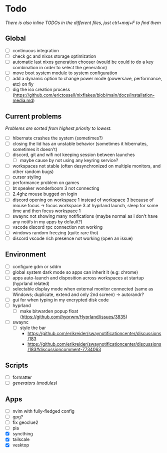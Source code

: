 # Todo

*There is also inline TODOs in the different files, just ctrl+maj+F to find them*

## Global

- [ ] continuous integration
- [ ] check gc and nixos storage optimization
- [ ] automatic last nixos generation chooser (would be could to do a key combination in order to select the generation)
- [ ] move boot system module to system configuration
- [ ] add a dynamic option to change power mode (powersave, performance, etc) on fly
- [ ] dig the iso creation process (https://github.com/erictossell/nixflakes/blob/main/docs/installation-media.md)

## Current problems

*Problems are sorted from highest priority to lowest.*

- [ ] hibernate crashes the system (sometimes?)
- [ ] closing the lid has an unstable behavior (sometimes it hibernates, sometimes it doesn't)
- [ ] discord, git and wifi not keeping session between launches
  - [ ] maybe cause by not using any keyring service?
- [ ] workspaces not stable (often desynchronized on multiple monitors, and other random bugs)
- [ ] cursor styling 
- [ ] performance problem on games
- [ ] bt speaker wonderboom 3 not connecting
- [ ] 2.4ghz mouse bugged on login
- [ ] discord opening on workspace 1 instead of workspace 3 because of mouse focus
  -> focus workspace 3 at hyprland launch, sleep for some time and then focus workspace 1
- [ ] swaync not showing many notifications (maybe normal as i don't have any notifs in my apps by default?)
- [ ] vscode discord rpc connection not working
- [ ] windows random freezing (quite rare tho)
- [ ] discord vscode rich presence not working (open an issue)

## Environment

- [ ] configure gdm or sddm
- [ ] global system dark mode so apps can inherit it (e.g: chrome)
- [ ] apps auto-launch and disposition across workspaces at startup (hyprland related)
- [ ] selectable display mode when external monitor connected (same as Windows; duplicate, extend and only 2nd screen) -> autorandr?
- [ ] gui for when typing in my encrypted disk code
- [ ] hyprland
  - [ ] make bitwarden popup float (https://github.com/hyprwm/Hyprland/issues/3835)
- [ ] swaync
  - [ ] style the bar
    - https://github.com/erikreider/swaynotificationcenter/discussions/183
    - https://github.com/erikreider/swaynotificationcenter/discussions/183#discussioncomment-7734063

## Scripts

- [ ] formatter
- [ ] *generators (modules)*

## Apps

- [ ] nvim with fully-fledged config
- [ ] gpg?
- [ ] fix geoclue2
- [ ] pia
- [x] syncthing
- [x] tailscale
- [x] vesktop